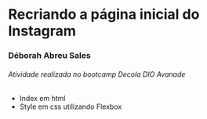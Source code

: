 # Recriando a página inicial do Instagram

### Déborah Abreu Sales

###### Atividade realizada no bootcamp Decola DIO Avanade 

- Index em html
- Style em css utilizando Flexbox

